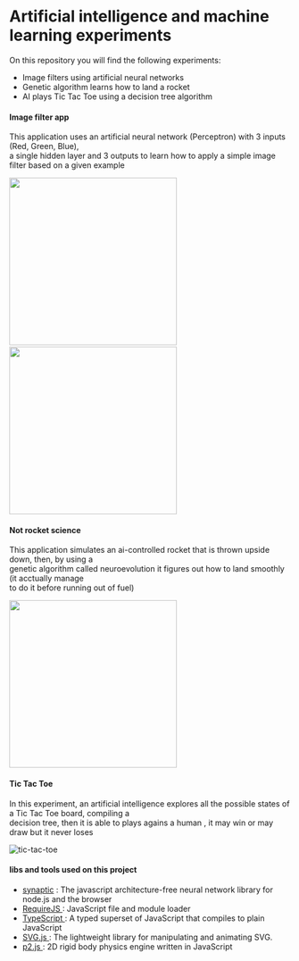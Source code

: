 # Artificial intelligence and machine learning experiments
 On this repository you will find the following experiments:
 - Image filters using artificial neural networks
 - Genetic algorithm learns how to land a rocket
 - AI plays Tic Tac Toe using a decision tree algorithm


#### Image filter app
This application uses an artificial neural network (Perceptron) with 3 inputs (Red, Green, Blue),  
a single hidden layer and 3 outputs to learn how to apply a simple image filter based on a given example  
  
<img height='300px' src= 'https://user-images.githubusercontent.com/5791055/59375438-f9afa680-8d02-11e9-9f7a-55dae2ad338a.gif'>
&nbsp;&nbsp;&nbsp;&nbsp;&nbsp;&nbsp;&nbsp;&nbsp;&nbsp;&nbsp;&nbsp;&nbsp;&nbsp;&nbsp;&nbsp;&nbsp;&nbsp;&nbsp;&nbsp
<img height='300px' src= 'https://user-images.githubusercontent.com/5791055/59378141-7f822080-8d08-11e9-8526-b936399fc380.gif'>

#### Not rocket science
This application simulates an ai-controlled rocket that is thrown upside down, then, by using a  
genetic algorithm called neuroevolution it figures out how to land smoothly (it acctually manage  
to do it before running out of fuel)  
  
<img height='300px' src= 'https://user-images.githubusercontent.com/5791055/59807121-a06be800-92ab-11e9-8cd0-995a19fde43f.gif'>


#### Tic Tac Toe
In this experiment, an artificial intelligence explores all the possible states of a Tic Tac Toe board, compiling a  
decision tree, then it is able to plays agains a human , it may win or may draw but it never loses  
  
![tic-tac-toe](https://user-images.githubusercontent.com/5791055/60117585-27e3ac00-972f-11e9-9e39-d8c889ba8b07.gif)

#### libs and tools used on this project
- <a href='https://github.com/cazala/synaptic'>synaptic</a> : The javascript architecture-free neural network library for node.js and the browser
- <a href='https://requirejs.org/'> RequireJS </a> : JavaScript file and module loader
- <a href='https://www.typescriptlang.org/'> TypeScript </a> : A typed superset of JavaScript that compiles to plain JavaScript
- <a href='https://svgjs.com/docs/2.7/'> SVG.js </a> : The lightweight library for manipulating and animating SVG.
- <a href='https://github.com/schteppe/p2.js/'> p2.js </a> : 2D rigid body physics engine written in JavaScript
